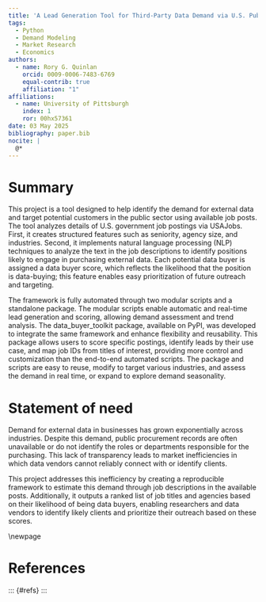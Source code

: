 ```yaml
---
title: 'A Lead Generation Tool for Third-Party Data Demand via U.S. Public Job Postings'
tags:
  - Python 
  - Demand Modeling
  - Market Research
  - Economics
authors:
  - name: Rory G. Quinlan
    orcid: 0009-0006-7483-6769
    equal-contrib: true
    affiliation: "1"
affiliations:
  - name: University of Pittsburgh
    index: 1
    ror: 00hx57361
date: 03 May 2025
bibliography: paper.bib
nocite: |
  @*
---
```


# Summary

This project is a tool designed to help identify the demand for external data and target potential customers in the public sector using available job posts. The tool analyzes details of U.S. government job postings via USAJobs. First, it creates structured features such as seniority, agency size, and industries. Second, it implements natural language processing (NLP) techniques to analyze the text in the job descriptions to identify positions likely to engage in purchasing external data. Each potential data buyer is assigned a data buyer score, which reflects the likelihood that the position is data-buying; this feature enables easy prioritization of future outreach and targeting. 

The framework is fully automated through two modular scripts and a standalone package. The modular scripts enable automatic and real-time lead generation and scoring, allowing demand assessment and trend analysis. The data_buyer_toolkit package, available on PyPI, was developed to integrate the same framework and enhance flexibility and reusability. This package allows users to score specific postings, identify leads by their use case, and map job IDs from titles of interest, providing more control and customization than the end-to-end automated scripts. The package and scripts are easy to reuse, modify to target various industries, and assess the demand in real time, or expand to explore demand seasonality.

# Statement of need

Demand for external data in businesses has grown exponentially across
industries. Despite this demand, public procurement records are
often unavailable or do not identify the roles or departments responsible for the
purchasing. This lack of transparency leads to market inefficiencies in which data
vendors cannot reliably connect with or identify clients.

This project addresses this inefficiency by creating a reproducible framework
to estimate this demand through job descriptions in the available posts. Additionally, it outputs a ranked list of job titles and agencies based on their likelihood of being data buyers, enabling researchers and data vendors to identify likely clients and prioritize their outreach based on these scores.

\newpage


# References
::: {#refs}
:::

